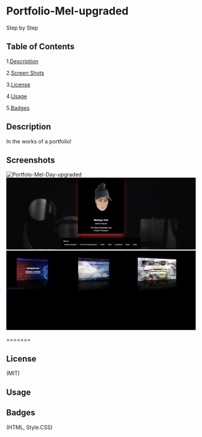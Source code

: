 # Portfolio-Mel-upgraded
Step by Step 

## Table of Contents

1.[Description](#Description)

2.[Screen Shots](#Screenshots)

3.[License](#License)

4.[Usage](#Usage)

5.[Badges](#Badges)

## Description
In the works of a portfolio!
## Screenshots
![Portfolo-Mel-Day-upgraded](assets/images/ss20.png)
![Portfolo-Mel-Day-upgraded](assets/images/ss21.png)
![Portfolo-Mel-Day-upgraded](assets/images/ss22.png)

=======

## License
(MIT)

## Usage

## Badges
(HTML, Style.CSS)

